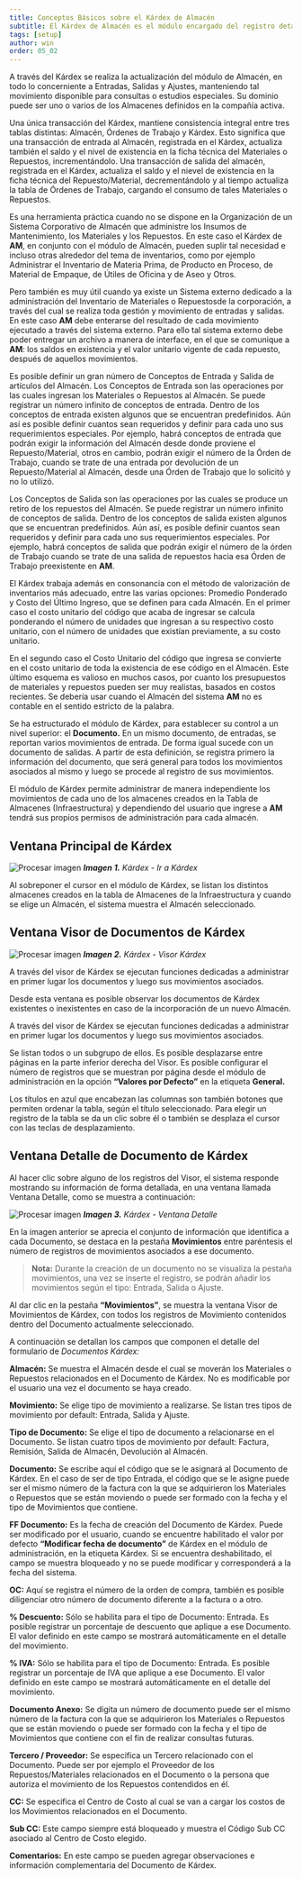 ```yaml
---
title: Conceptos Básicos sobre el Kárdex de Almacén
subtitle: El Kárdex de Almacén es el módulo encargado del registro detallado de todo  Movimiento de Entrada, Salida y Ajuste, de los almacenes activos en AM en la respectiva compañía.
tags: [setup]
author: win
order: 05_02
---
```

A través del Kárdex se realiza la  actualización del módulo de Almacén, en todo lo concerniente a Entradas, Salidas y Ajustes,  manteniendo tal movimiento disponible para consultas o estudios especiales. Su dominio puede ser uno o varios de los Almacenes definidos en la compañía activa.

Una única transacción del Kárdex, mantiene consistencia integral entre tres tablas distintas: Almacén, Órdenes de Trabajo y Kárdex. Esto significa que una transacción de entrada al Almacén, registrada en el Kárdex, actualiza también el saldo y el nivel de existencia en la ficha técnica del Materiales  o Repuestos, incrementándolo. Una transacción de salida del almacén, registrada en el Kárdex, actualiza el saldo y el nievel de existencia en la ficha técnica del Repuesto/Material, decrementándolo y al tiempo actualiza la tabla de Órdenes de Trabajo, cargando el consumo de tales Materiales  o Repuestos.

Es una herramienta práctica  cuando no  se  dispone  en  la  Organización de  un  Sistema Corporativo de Almacén que administre los Insumos de Mantenimiento, los Materiales y los Repuestos. En este caso el Kárdex de **AM**, en conjunto con el  módulo de Almacén, pueden suplir tal necesidad e incluso otras alrededor del tema  de inventarios, como por ejemplo Administrar el Inventario de Materia Prima, de Producto en Proceso, de Material de Empaque, de Útiles de Oficina y de Aseo y Otros.

Pero   también   es   muy   útil   cuando   ya   existe   un   Sistema   externo   dedicado   a   la administración del Inventario de Materiales  o Repuestosde la corporación, a través del cual se  realiza toda gestión y movimiento de entradas y salidas. En este caso **AM** debe enterarse del resultado de  cada movimiento ejecutado a través del   sistema externo. Para ello tal sistema externo debe poder entregar un archivo a manera de  interface, en el que se comunique a **AM**: los saldos en existencia y el valor unitario vigente de cada repuesto, después de aquellos movimientos.

Es  posible  definir  un  gran  número  de  Conceptos de Entrada  y  Salida  de  artículos  del Almacén. Los Conceptos de  Entrada  son  las  operaciones por las cuales ingresan los Materiales  o Repuestos al  Almacén. Se puede registrar un número infinito de conceptos de entrada. Dentro de los conceptos de entrada existen algunos que se  encuentran predefinidos. Aún así es posible definir cuantos sean requeridos y definir  para cada uno sus requerimientos especiales. Por ejemplo, habrá conceptos de  entrada que podrán exigir la información del Almacén desde donde proviene el Repuesto/Material, otros en cambio, podrán  exigir  el  número de  la  Órden  de  Trabajo,  cuando  se  trate  de  una entrada  por devolución de un Repuesto/Material al Almacén, desde una Órden de Trabajo que lo solicitó y no lo utilizó.

Los Conceptos de Salida son las operaciones por las cuales se produce un retiro de  los repuestos  del  Almacén.  Se  puede  registrar  un  número  infinito  de  conceptos  de  salida. Dentro de los conceptos de salida existen algunos que se encuentran  predefinidos. Aún así, es posible definir cuantos sean requeridos y definir para cada uno sus requerimientos especiales.  Por  ejemplo,  habrá  conceptos  de  salida  que  podrán  exigir  el  número  de  la órden de Trabajo cuando se trate de una salida de repuestos hacia esa Órden de Trabajo preexistente en **AM**. 

El Kárdex trabaja además en consonancia con el método de valorización de  inventarios más adecuado, entre las varias opciones: Promedio Ponderado y Costo del Último Ingreso, que se definen para cada Almacén. En el primer caso el costo unitario del código que acaba de ingresar   se calcula ponderando el  número de unidades que ingresan a  su respectivo costo unitario, con el número de unidades que existían previamente, a su costo unitario.

En el segundo caso el Costo Unitario del código que ingresa se convierte en  el  costo unitario de toda la existencia de ese código en el Almacén. Este último esquema es valioso en muchos casos, por cuanto los presupuestos de materiales y repuestos pueden ser muy realistas, basados en costos recientes.  Se debería usar cuando el Almacén del sistema **AM**  no es contable en el sentido estricto de la palabra.

Se ha estructurado el módulo de Kárdex, para establecer su control a un nivel superior: el **Documento.** En un mismo documento, de entradas, se reportan varios  movimientos de entrada. De forma igual sucede con un documento de salidas. A  partir  de esta definición, se  registra  primero  la  información  del  documento,  que   será  general  para  todos  los movimientos asociados al mismo y luego se procede al registro de sus movimientos.

El módulo de  Kárdex permite administrar de manera independiente los movimientos de cada uno de los almacenes creados en la Tabla de Almacenes (Infraestructura) y dependiendo del usuario que ingrese a **AM** tendrá sus propios permisos de administración para cada almacén.

## Ventana Principal de Kárdex

![Procesar imagen](https://ayuda.winsoftware.com.co/assets/images/cap05/chp05_img01.png)
_**Imagen 1.** Kárdex - Ir a Kárdex_

Al sobreponer el cursor  en el módulo de Kárdex, se listan los distintos almacenes creados en la tabla de Almacenes de la Infraestructura y cuando se elige un Almacén, el sistema muestra el Almacén seleccionado.


## Ventana Visor de Documentos de Kárdex

![Procesar imagen](https://ayuda.winsoftware.com.co/assets/images/cap05/chp05_img02.png)
_**Imagen 2.** Kárdex - Visor Kárdex_


A través del visor de Kárdex se ejecutan funciones dedicadas a administrar en primer  lugar  los documentos y luego sus movimientos asociados. 

Desde esta ventana es posible observar los documentos de Kárdex existentes o inexistentes en caso de la incorporación de un nuevo Almacén. 

A través del visor de Kárdex se ejecutan funciones dedicadas a administrar en primer  lugar  los documentos y luego sus movimientos asociados. 

Se  listan todos o un subgrupo  de  ellos. Es posible desplazarse entre páginas <a class="btn white"><span class="mdi mdi-chevron-left"></span></a> <a class="btn white"><span class="mdi mdi-chevron-right"></span></a> en la parte inferior derecha del Visor. Es posible configurar el número de registros que se muestran por página desde el módulo de <a class="btn blue">administración</a> en la opción **“Valores por Defecto”** en la etiqueta **General.**


Los títulos en  azul que encabezan las columnas son también botones que permiten ordenar la    tabla, según el título seleccionado. Para elegir un registro de la tabla se da un clic sobre él o también se desplaza el cursor con las teclas de desplazamiento.

## Ventana Detalle de Documento de Kárdex

Al hacer clic sobre alguno de los registros del Visor, el sistema responde mostrando  su información de forma detallada, en una ventana llamada Ventana Detalle, como se muestra a continuación:


![Procesar imagen](https://ayuda.winsoftware.com.co/assets/images/cap05/chp05_img04.png)
_**Imagen 3.** Kárdex - Ventana Detalle_

En la imagen anterior se aprecia el conjunto de información que identifica a cada Documento, se destaca en la pestaña **Movimientos** entre paréntesis el número de registros  de movimientos asociados a ese documento. 

>**Nota:** Durante la creación de un documento no se visualiza la pestaña movimientos, una vez se inserte el registro, se podrán añadir los movimientos según el tipo: Entrada, Salida o Ajuste.

Al dar clic en la pestaña **“Movimientos”**, se muestra la ventana Visor de Movimientos de Kárdex, con todos los registros de Movimiento contenidos  dentro del Documento   actualmente   seleccionado.


A  continuación se  detallan  los  campos  que  componen  el  detalle del formulario de  _Documentos   Kárdex:_

**Almacén:** Se muestra el Almacén desde el cual se moverán los  Materiales  o Repuestos relacionados en el Documento de Kárdex. No es modificable por el usuario una vez el documento se haya creado.

**Movimiento:** Se elige tipo de movimiento a realizarse. Se listan tres tipos de movimiento por default: Entrada, Salida y Ajuste.

**Tipo de Documento:** Se elige el tipo de documento a relacionarse en el Documento. Se listan cuatro tipos de movimiento por default: Factura, Remisión, Salida de Almacén, Devolución al Almacén.

**Documento:** Se escribe aquí el código que se le asignará al Documento de  Kárdex.  En el caso de ser de tipo Entrada, el código que se le asigne puede ser el mismo número de la factura con la que se adquirieron los Materiales  o Repuestos que  se  están  moviendo  o  puede  ser  formado  con  la  fecha  y  el  tipo  de Movimientos que contiene.

**FF Documento:** Es la fecha de creación del Documento de Kárdex. Puede ser modificado por el usuario, cuando se encuentre habilitado el valor por defecto  **“Modificar fecha de documento”** de Kárdex en el módulo de <a class="btn blue">administración</a>, en la etiqueta Kárdex. Si se encuentra deshabilitado, el campo se muestra bloqueado y no se puede modificar y corresponderá a la fecha del sistema.

**OC:** Aquí se registra el número de la orden de compra, también es posible diligenciar otro número de documento diferente a la factura o a otro.

**% Descuento:** Sólo se habilita para el tipo de Documento: Entrada. Es posible registrar un porcentaje de descuento que aplique a ese Documento. El valor definido en este campo se mostrará automáticamente en el detalle del movimiento.

**% IVA:** Sólo se habilita para el tipo de Documento: Entrada. Es posible registrar un porcentaje de IVA que aplique a ese Documento. El valor definido en este campo se mostrará automáticamente en el detalle del movimiento.

**Documento Anexo:** Se digita un número de documento puede ser el mismo número de la factura con la que se adquirieron los  Materiales  o Repuestos que  se  están  moviendo  o  puede  ser  formado  con  la  fecha  y  el  tipo  de Movimientos que contiene con el fin de realizar consultas futuras.

**Tercero / Proveedor:** Se especifica un Tercero relacionado con el Documento. Puede ser por  ejemplo el Proveedor de los Repuestos/Materiales relacionados en el Documento o la persona que autoriza el movimiento de los Repuestos contendidos en él.

**CC:** Se especifica el Centro de Costo al cual se van a cargar los costos de los Movimientos relacionados en el Documento.

**Sub CC:** Este campo siempre está bloqueado y muestra el Código Sub CC asociado al Centro de Costo elegido.

**Comentarios:**  En  este  campo  se   pueden   agregar   observaciones  e   información complementaria  del Documento de  Kárdex.
